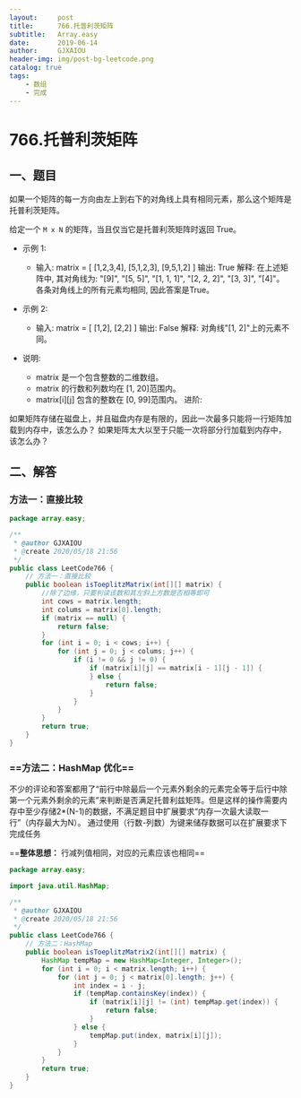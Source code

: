 ```yaml
---
layout:     post
title:      766.托普利茨矩阵
subtitle:   Array.easy
date:       2019-06-14
author:     GJXAIOU
header-img: img/post-bg-leetcode.png
catalog: true
tags:
    - 数组
	- 完成
---
```



# 766.托普利茨矩阵


## 一、题目

如果一个矩阵的每一方向由左上到右下的对角线上具有相同元素，那么这个矩阵是托普利茨矩阵。

给定一个 `M x N` 的矩阵，当且仅当它是托普利茨矩阵时返回 True。

- 示例 1:
  - 输入: 
matrix = [
  [1,2,3,4],
  [5,1,2,3],
  [9,5,1,2]
]
输出: True
解释:
在上述矩阵中, 其对角线为:
"[9]", "[5, 5]", "[1, 1, 1]", "[2, 2, 2]", "[3, 3]", "[4]"。
各条对角线上的所有元素均相同, 因此答案是True。

- 示例 2:
  - 输入:
matrix = [
  [1,2],
  [2,2]
]
输出: False
解释: 
对角线"[1, 2]"上的元素不同。

- 说明:
  - matrix 是一个包含整数的二维数组。
  - matrix 的行数和列数均在 [1, 20]范围内。
  - matrix[i][j] 包含的整数在 [0, 99]范围内。
进阶:

如果矩阵存储在磁盘上，并且磁盘内存是有限的，因此一次最多只能将一行矩阵加载到内存中，该怎么办？
如果矩阵太大以至于只能一次将部分行加载到内存中，该怎么办？

## 二、解答

### 方法一：直接比较

```java
package array.easy;

/**
 * @author GJXAIOU
 * @create 2020/05/18 21:56
 */
public class LeetCode766 {
    // 方法一：直接比较
    public boolean isToeplitzMatrix(int[][] matrix) {
        //除了边缘，只要判读该数和其左斜上方数是否相等即可
        int cows = matrix.length;
        int colums = matrix[0].length;
        if (matrix == null) {
            return false;
        }
        for (int i = 0; i < cows; i++) {
            for (int j = 0; j < colums; j++) {
                if (i != 0 && j != 0) {
                    if (matrix[i][j] == matrix[i - 1][j - 1]) {
                    } else {
                        return false;
                    }
                }
            }
        }
        return true;
    }
}

```



### ==方法二：HashMap 优化==

不少的评论和答案都用了“前行中除最后一个元素外剩余的元素完全等于后行中除第一个元素外剩余的元素”来判断是否满足托普利兹矩阵。但是这样的操作需要内存中至少存储2*(N-1)的数据，不满足题目中扩展要求“内存一次最大读取一行”（内存最大为N）。 通过使用（行数-列数）为键来储存数据可以在扩展要求下完成任务

==**整体思想：** 行减列值相同，对应的元素应该也相同==

```java
package array.easy;

import java.util.HashMap;

/**
 * @author GJXAIOU
 * @create 2020/05/18 21:56
 */
public class LeetCode766 {
    // 方法二：HashMap
    public boolean isToeplitzMatrix2(int[][] matrix) {
        HashMap tempMap = new HashMap<Integer, Integer>();
        for (int i = 0; i < matrix.length; i++) {
            for (int j = 0; j < matrix[0].length; j++) {
                int index = i - j;
                if (tempMap.containsKey(index)) {
                    if (matrix[i][j] != (int) tempMap.get(index)) {
                        return false;
                    }
                } else {
                    tempMap.put(index, matrix[i][j]);
                }
            }
        }
        return true;
    }
}
```

